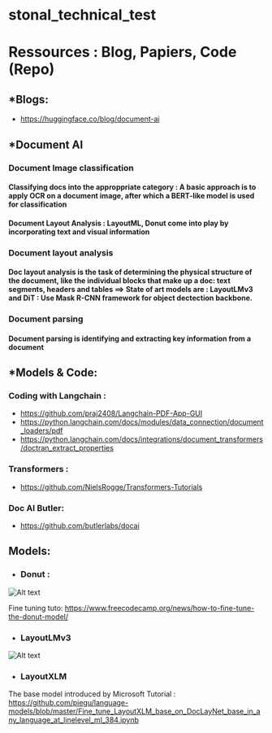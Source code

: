 # stonal_technical_test





# Ressources : Blog, Papiers, Code (Repo)
## *Blogs: 
* https://huggingface.co/blog/document-ai

## *Document AI
### Document Image classification
#### Classifying docs into the approppriate category : A basic approach is to apply OCR on a document image, after which a BERT-like model is used for classification
#### Document Layout Analysis : LayoutML, Donut come into play by incorporating text and visual information

### Document layout analysis 
#### Doc layout analysis is the task of determining the physical structure of the document, like the individual blocks that make up a doc: text segments, headers and tables ==> State of art models are : LayoutLMv3 and DiT : Use Mask R-CNN framework for object dectection backbone.

### Document parsing
#### Document parsing is identifying and extracting key information from a document 

## *Models & Code:
### Coding with Langchain : 
* https://github.com/praj2408/Langchain-PDF-App-GUI
* https://python.langchain.com/docs/modules/data_connection/document_loaders/pdf
* https://python.langchain.com/docs/integrations/document_transformers/doctran_extract_properties
### Transformers : 
* https://github.com/NielsRogge/Transformers-Tutorials

### Doc AI Butler:
* https://github.com/butlerlabs/docai

## Models: 
* ### Donut : 
![Alt text](https://huggingface.co/datasets/huggingface/documentation-images/resolve/main/transformers/model_doc/donut_architecture.jpg)

Fine tuning tuto:  https://www.freecodecamp.org/news/how-to-fine-tune-the-donut-model/
* ### LayoutLMv3
![Alt text](https://huggingface.co/datasets/huggingface/documentation-images/resolve/main/layoutlmv3_architecture.png)

* ### LayoutXLM
The base model introduced by Microsoft
Tutorial : https://github.com/piegu/language-models/blob/master/Fine_tune_LayoutXLM_base_on_DocLayNet_base_in_any_language_at_linelevel_ml_384.ipynb
